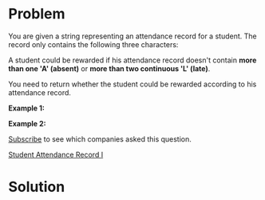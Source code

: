 
# Problem

You are given a string representing an attendance record for a student. The
record only contains the following three characters:

A student could be rewarded if his attendance record doesn't contain **more
than one 'A' (absent)** or **more than two continuous 'L' (late)**.

You need to return whether the student could be rewarded according to his
attendance record.

**Example 1:**  

**Example 2:**  

[Subscribe](/subscribe/) to see which companies asked this question.



[Student Attendance Record I](https://leetcode.com/problems/student-attendance-record-i)

# Solution



